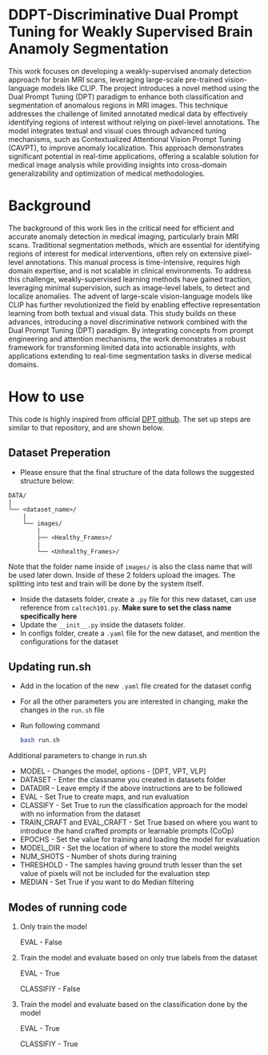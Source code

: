 # DDPT-Discriminative Dual Prompt Tuning for Weakly Supervised Brain Anamoly Segmentation

<!--
[![License](https://img.shields.io/badge/License-Apache%202.0-blue.svg)](./LICENSE)
-->

This work focuses on developing a weakly-supervised anomaly detection approach for brain MRI scans, leveraging large-scale pre-trained vision-language models like CLIP. The project introduces a novel method using the Dual Prompt Tuning (DPT) paradigm to enhance both classification and segmentation of anomalous regions in MRI images. This technique addresses the challenge of limited annotated medical data by effectively identifying regions of interest without relying on pixel-level annotations. The model integrates textual and visual cues through advanced tuning mechanisms, such as Contextualized Attentional Vision Prompt Tuning (CAVPT), to improve anomaly localization. This approach demonstrates significant potential in real-time applications, offering a scalable solution for medical image analysis while providing insights into cross-domain generalizability and optimization of medical methodologies.



# Background

The background of this work lies in the critical need for efficient and accurate anomaly detection in medical imaging, particularly brain MRI scans. Traditional segmentation methods, which are essential for identifying regions of interest for medical interventions, often rely on extensive pixel-level annotations. This manual process is time-intensive, requires high domain expertise, and is not scalable in clinical environments. To address this challenge, weakly-supervised learning methods have gained traction, leveraging minimal supervision, such as image-level labels, to detect and localize anomalies. The advent of large-scale vision-language models like CLIP has further revolutionized the field by enabling effective representation learning from both textual and visual data. This study builds on these advances, introducing a novel discriminative network combined with the Dual Prompt Tuning (DPT) paradigm. By integrating concepts from prompt engineering and attention mechanisms, the work demonstrates a robust framework for transforming limited data into actionable insights, with applications extending to real-time segmentation tasks in diverse medical domains.


<!--

For a detailed introduction to SPG, please refer to **the [《SPG White Paper》](https://spg.openkg.cn/en-US "SPG White Paper") jointly released by Ant Group and OpenKG**.

-->

# How to use

This code is highly inspired from official [DPT github](https://github.com/fanrena/DPT). The set up steps are similar to that repository, and are shown below.

## Dataset Preperation

* Please ensure that the final structure of the data follows the suggested structure below: 

```
DATA/
|
└── <dataset_name>/
    |
    └── images/
        |
        ├── <Healthy_Frames>/
        |
        └── <Unhealthy_Frames>/
```

Note that the folder name inside of `images/` is also the class name that will be used later down. Inside of these 2 folders upload the images. The splitting into test and train will be done by the system itself.

* Inside the datasets folder, create a `.py` file for this new dataset, can use reference from `caltech101.py`. **Make sure to set the class name specifically here**
* Update the `__init__.py` inside the datasets folder.
* In configs folder, create a `.yaml` file for the new dataset, and mention the configurations for the dataset

## Updating run.sh

* Add in the location of the new `.yaml` file created for the dataset config
* For all the other parameters you are interested in changing, make the changes in the `run.sh` file

* Run following command
    ```bash
    bash run.sh


Additional parameters to change in run.sh
* MODEL - Changes the model, options - [DPT, VPT, VLP]
* DATASET - Enter the classname you created in datasets folder
* DATADIR - Leave empty if the above instructions are to be followed
* EVAL - Set True to create maps, and run evaluation
* CLASSIFY - Set True to run the classification approach for the model with no information from the dataset
* TRAIN_CRAFT and EVAL_CRAFT - Set True based on where you want to introduce the hand crafted prompts or learnable prompts (CoOp)
* EPOCHS - Set the value for training and loading the model for evaluation
* MODEL_DIR - Set the location of where to store the model weights
* NUM_SHOTS - Number of shots during training
* THRESHOLD - The samples having ground truth lesser than the set value of pixels will not be included for the evaluation step
* MEDIAN - Set True if you want to do Median filtering

## Modes of running code

1) Only train the model

    EVAL - False

2) Train the model and evaluate based on only true labels from the dataset

    EVAL - True

    CLASSIFIY - False

2) Train the model and evaluate based on the classification done by the model

    EVAL - True

    CLASSIFIY - True




<!--
# Cite

If you use this software, please cite it as below:
* [KAG: Boosting LLMs in Professional Domains via Knowledge Augmented Generation](https://arxiv.org/abs/2409.13731)
* KGFabric: A Scalable Knowledge Graph Warehouse for Enterprise Data Interconnection

```bibtex
@article{liang2024kag,
  title={KAG: Boosting LLMs in Professional Domains via Knowledge Augmented Generation},
  author={Liang, Lei and Sun, Mengshu and Gui, Zhengke and Zhu, Zhongshu and Jiang, Zhouyu and Zhong, Ling and Qu, Yuan and Zhao, Peilong and Bo, Zhongpu and Yang, Jin and others},
  journal={arXiv preprint arXiv:2409.13731},
  year={2024}
}

@article{yikgfabric,
  title={KGFabric: A Scalable Knowledge Graph Warehouse for Enterprise Data Interconnection},
  author={Yi, Peng and Liang, Lei and Da Zhang, Yong Chen and Zhu, Jinye and Liu, Xiangyu and Tang, Kun and Chen, Jialin and Lin, Hao and Qiu, Leijie and Zhou, Jun}
}
```

# License

[Apache License 2.0](LICENSE)

-->
